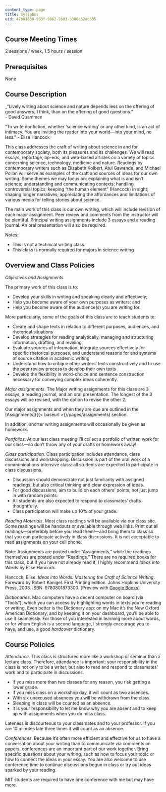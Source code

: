 ```yaml
---
content_type: page
title: Syllabus
uid: 47b81639-963f-9862-9b03-b386a52ad635
---
```


Course Meeting Times
--------------------

2 sessions / week, 1.5 hours / session

Prerequisites
-------------

None

Course Description
------------------

_“Lively writing about science and nature depends less on the offering of good answers, I think, than on the offering of good questions.”  
\- David Quammen

“To write nonfiction, whether ‘science writing’ or any other kind, is an act of intimacy. You are inviting the reader into your world—into your mind, no less." - Elise Hancock_

This class addresses the craft of writing about science in and for contemporary society, both its pleasures and its challenges. We will read essays, reportage, op-eds, and web-based articles on a variety of topics concerning science, technology, medicine and nature. Readings by contemporary writers such as Elizabeth Kolbert, Atul Gawande, and Michael Pollan will serve as examples of the craft and sources of ideas for our own writing. Some themes we may focus on: explaining what is and isn’t science; understanding and communicating contexts; handling controversial topics; keeping “the human element” (Hancock) in sight; shaping longer narratives; appreciating the affordances and limitations of various media for telling stories about science.

The main work of this class is our own writing, which will include revision of each major assignment. Peer review and comments from the instructor will be plentiful. Principal writing assignments include 3 essays and a reading journal. An oral presentation will also be required.

Notes:

*   This is not a technical writing class.
*   This class is normally required for majors in science writing

Overview and Class Policies
---------------------------

_Objectives and Assignments_

The primary work of this class is to:

*   Develop your skills in writing and speaking clearly and effectively;
*   Help you become aware of your own purposes as writers; and
*   Help you become aware of the audience(s) you are writing for.

More particularly, some of the goals of this class are to teach students to:

*   Create and shape texts in relation to different purposes, audiences, and rhetorical situations
*   Develop strategies for reading analytically, managing and structuring information, drafting, and revising
*   Evaluate sources of information, integrate sources effectively for specific rhetorical purposes, and understand reasons for and systems of source citation in academic writing
*   Understand how to critique other writers’ texts constructively and to use the peer review process to develop their own texts
*   Develop the flexibility in word-choice and sentence construction necessary for conveying complex ideas coherently.

_Major assignments_. The Major writing assignments for this class are 3 essays, a reading journal, and an oral presentation. The longest of the 3 essays will be revised, with the option to revise the other 2.

Our major assignments and when they are due are outlined in the [Assignments]({{< baseurl >}}/pages/assignments) section.

In addition, shorter writing assignments will occasionally be given as homework.

_Portfolios_. At our last class meeting I’ll collect a portfolio of written work for our class—so don’t throw any of your drafts or homework away!

_Class participation_. Class participation includes attendance, class discussions and workshopping. Discussion is part of the oral work of a communications-intensive class: all students are expected to participate in class discussions.

*   Discussion should demonstrate not just familiarity with assigned readings, but also critical thinking and clear expression of ideas.
*   For good discussions, aim to build on each others’ points, not just jump in with random points.
*   All students are also expected to respond to classmates’ drafts thoughtfully.
*   Class participation will make up 10% of your grade.

_Reading Materials_. Most class readings will be available via our class site. Some readings will be handouts or available through web links. Print out all readings—preferably before you read them!—and bring them to class so that you can participate actively in class discussions. It is not acceptable to read assignments on your cell phone.

Note: Assignments are posted under “Assignments,” while the readings themselves are posted under “Readings.” There are no required books for this class, but if you have not already read it, I highly recommend _Ideas into Words_ by Elise Hancock.

Hancock, Elise. _Ideas into Words: Mastering the Craft of Science Writing_. Foreward by Robert Kanigel. First Printing edition. Johns Hopkins University Press, 2003. ISBN: 9780801873300. \[Preview with [Google Books](https://books.google.com/books?id=YGLcYi3QJ1IC&lpg=PP1&dq=ideas%20into%20words&pg=PP1#v=onepage&q&f=false)\]

_Dictionaries_. Mac computers have a decent computer on board (via “Tools”), which you can access by highlighting words in texts you’re reading or writing. Even better is the Dictionary app: on my Mac it’s the New Oxford American Dictionary, and by keeping it on your dashboard, you’ll be able to use it seamlessly. For those of you interested in learning more about words, or for whom English is a second language, I strongly encourage you to have, and use, a good _hardcover_ dictionary.

Course Policies
---------------

_Attendance_. This class is structured more like a workshop or seminar than a lecture class. Therefore, attendance is important: your responsibility in the class is not only to be a writer, but also to read and respond to classmates’ work and to participate in discussions.

*   If you miss more than two classes for any reason, you risk getting a lower grade.
*   If you miss class on a workshop day, it will count as two absences.
*   With six unexcused absences you will be withdrawn from the class.
*   Sleeping in class will be counted as an absence.
*   It is your responsibility to let me know why you are absent and to keep up with assignments when you do miss class.

Lateness is discourteous to your classmates and to your professor. If you are 10 minutes late three times it will count as an absence.

_Conferences_. Because it’s often more efficient and effective for us to have a conversation about your writing than to communicate via comments on papers, conferences are an important part of our work together. Bring specific questions about your writing, such as how to focus your topic or how to connect the ideas in your essay. You are also welcome to use conference time to continue discussions begun in class or try out ideas sparked by your reading.

MIT students are required to have one conference with me but may have more.